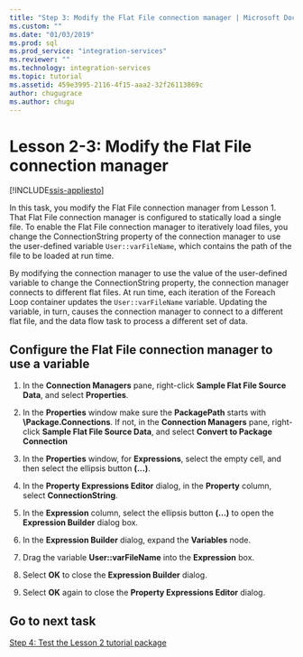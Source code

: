 ```yaml
---
title: "Step 3: Modify the Flat File connection manager | Microsoft Docs"
ms.custom: ""
ms.date: "01/03/2019"
ms.prod: sql
ms.prod_service: "integration-services"
ms.reviewer: ""
ms.technology: integration-services
ms.topic: tutorial
ms.assetid: 459e3995-2116-4f15-aaa2-32f26113869c
author: chugugrace
ms.author: chugu
---
```

# Lesson 2-3: Modify the Flat File connection manager

[!INCLUDE[ssis-appliesto](../includes/applies-to-version/sqlserver-ssis.md)]

In this task, you modify the Flat File connection manager from Lesson 1. That Flat File connection manager is configured to statically load a single file. To enable the Flat File connection manager to iteratively load files, you change the ConnectionString property of the connection manager to use the user-defined variable `User::varFileName`, which contains the path of the file to be loaded at run time.  
  
By modifying the connection manager to use the value of the user-defined variable to change the ConnectionString property, the connection manager connects to different flat files. At run time, each iteration of the Foreach Loop container updates the `User::varFileName` variable. Updating the variable, in turn, causes the connection manager to connect to a different flat file, and the data flow task to process a different set of data.  
  
## Configure the Flat File connection manager to use a variable  
  
1.  In the **Connection Managers** pane, right-click **Sample Flat File Source Data**, and select **Properties**.  

2.  In the **Properties** window make sure the **PackagePath** starts with **\Package.Connections**. If not, in the **Connection Managers** pane, right-click **Sample Flat File Source Data**, and select **Convert to Package Connection**
  
3.  In the **Properties** window, for **Expressions**, select the empty cell, and then select the ellipsis button **(...)**.  
  
4.  In the **Property Expressions Editor** dialog, in the **Property** column, select **ConnectionString**.  
  
5.  In the **Expression** column, select the ellipsis button **(...)** to open the **Expression Builder** dialog box.  
  
6.  In the **Expression Builder** dialog, expand the **Variables** node.  
  
7.  Drag the variable **User::varFileName** into the **Expression** box.  
  
8.  Select **OK** to close the **Expression Builder** dialog.  
  
9.  Select **OK** again to close the **Property Expressions Editor** dialog.  
  
## Go to next task  
[Step 4: Test the Lesson 2 tutorial package](../integration-services/lesson-2-4-testing-the-lesson-2-tutorial-package.md)  
  
  
  
